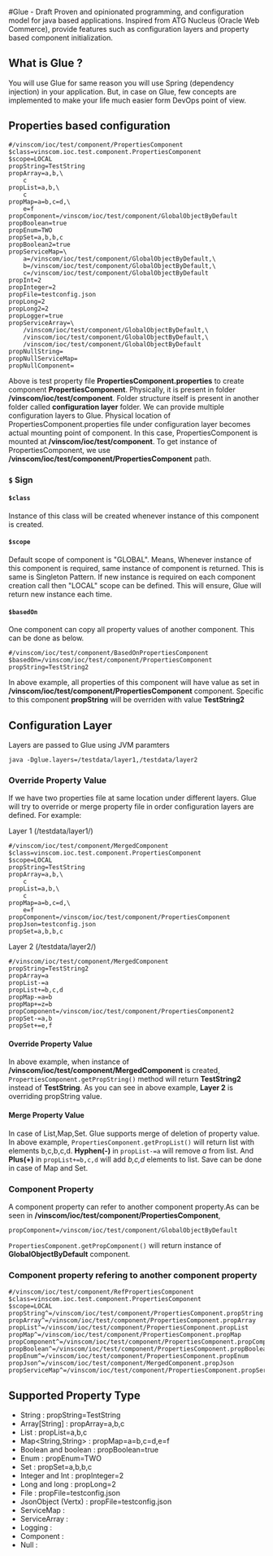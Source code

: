 #Glue - Draft
Proven and opinionated programming, and configuration model for java based applications. Inspired from ATG Nucleus (Oracle Web Commerce), provide features such as configuration layers and property based component initialization.

## What is Glue ?
You will use Glue for same reason you will use Spring (dependency injection) in your application. But, in case on Glue, few concepts are implemented to make your life much easier form DevOps point of view.

## Properties based configuration

```
#/vinscom/ioc/test/component/PropertiesComponent
$class=vinscom.ioc.test.component.PropertiesComponent
$scope=LOCAL
propString=TestString
propArray=a,b,\
    c
propList=a,b,\
    c
propMap=a=b,c=d,\
    e=f
propComponent=/vinscom/ioc/test/component/GlobalObjectByDefault
propBoolean=true
propEnum=TWO
propSet=a,b,b,c
propBoolean2=true
propServiceMap=\
    a=/vinscom/ioc/test/component/GlobalObjectByDefault,\
    b=/vinscom/ioc/test/component/GlobalObjectByDefault,\
    c=/vinscom/ioc/test/component/GlobalObjectByDefault
propInt=2
propInteger=2
propFile=testconfig.json
propLong=2
propLong2=2
propLogger=true
propServiceArray=\
    /vinscom/ioc/test/component/GlobalObjectByDefault,\
    /vinscom/ioc/test/component/GlobalObjectByDefault,\
    /vinscom/ioc/test/component/GlobalObjectByDefault
propNullString=
propNullServiceMap=
propNullComponent=
```

Above is test property file **PropertiesComponent.properties** to create component **PropertiesComponent**. Physically, it is present in folder **/vinscom/ioc/test/component**. Folder structure itself is present in another folder called **configuration layer** folder. We can provide multiple configuration layers to Glue. Physical location of PropertiesComponent.properties file under configuration layer becomes actual mounting point of component. In this case, PropertiesComponent is mounted at **/vinscom/ioc/test/component**. To get instance of PropertiesComponent, we use **/vinscom/ioc/test/component/PropertiesComponent** path.

### ```$``` Sign
#### ```$class```
Instance of this class will be created whenever instance of this component is created.
#### ```$scope```
Default scope of component is "GLOBAL". Means, Whenever instance of this component is required, same instance of component is returned. This is same is Singleton Pattern.
If new instance is required on each component creation call then "LOCAL" scope can be defined. This will ensure, Glue will return new instance each time. 
#### ```$basedOn```
One component can copy all property values of another component. This can be done as below.

```
#/vinscom/ioc/test/component/BasedOnPropertiesComponent
$basedOn=/vinscom/ioc/test/component/PropertiesComponent
propString=TestString2
```

In above example, all properties of this component will have value as set in **/vinscom/ioc/test/component/PropertiesComponent** component. Specific to this component **propString** will be overriden with value **TestString2**

## Configuration Layer
Layers are passed to Glue using JVM paramters
```
java -Dglue.layers=/testdata/layer1,/testdata/layer2
```

### Override Property Value
If we have two properties file at same location under different layers. Glue will try to override or merge property file in order configuration layers are defined. 
For example:

Layer 1 (/testdata/layer1/)

```
#/vinscom/ioc/test/component/MergedComponent
$class=vinscom.ioc.test.component.PropertiesComponent
$scope=LOCAL
propString=TestString
propArray=a,b,\
    c
propList=a,b,\
    c
propMap=a=b,c=d,\
    e=f
propComponent=/vinscom/ioc/test/component/PropertiesComponent
propJson=testconfig.json
propSet=a,b,b,c
```

Layer 2 (/testdata/layer2/)

```
#/vinscom/ioc/test/component/MergedComponent
propString=TestString2
propArray=a
propList-=a
propList+=b,c,d
propMap-=a=b
propMap+=z=b
propComponent=/vinscom/ioc/test/component/PropertiesComponent2
propSet-=a,b
propSet+=e,f
```

#### Override Property Value
In above example, when instance of **/vinscom/ioc/test/component/MergedComponent** is created, ```PropertiesComponent.getPropString()``` method will return **TestString2** instead of **TestString**. As you can see in above example, **Layer 2** is overriding propString value.

#### Merge Property Value
In case of List,Map,Set. Glue supports merge of deletion of property value. In above example, ```PropertiesComponent.getPropList()``` will return list with elements b,c,b,c,d. **Hyphen(-)** in ```propList-=a``` will remove *a* from list. And **Plus(+)** in ```propList+=b,c,d``` will add *b,c,d* elements to list. 
Save can be done in case of Map and Set.

### Component Property
A component property can refer to another component property.As can be seen in **/vinscom/ioc/test/component/PropertiesComponent**, 

```
propComponent=/vinscom/ioc/test/component/GlobalObjectByDefault
```
```PropertiesComponent.getPropComponent()``` will return instance of **GlobalObjectByDefault** component.

### Component property refering to another component property

```
#/vinscom/ioc/test/component/RefPropertiesComponent
$class=vinscom.ioc.test.component.PropertiesComponent
$scope=LOCAL
propString^=/vinscom/ioc/test/component/PropertiesComponent.propString
propArray^=/vinscom/ioc/test/component/PropertiesComponent.propArray
propList^=/vinscom/ioc/test/component/PropertiesComponent.propList
propMap^=/vinscom/ioc/test/component/PropertiesComponent.propMap
propComponent^=/vinscom/ioc/test/component/PropertiesComponent.propComponent
propBoolean^=/vinscom/ioc/test/component/PropertiesComponent.propBoolean
propEnum^=/vinscom/ioc/test/component/PropertiesComponent.propEnum
propJson^=/vinscom/ioc/test/component/MergedComponent.propJson
propServiceMap^=/vinscom/ioc/test/component/PropertiesComponent.propServiceMap
```

## Supported Property Type

- String : propString=TestString
- Array[String] : propArray=a,b,c
- List<String> : propList=a,b,c
- Map<String,String> : propMap=a=b,c=d,e=f
- Boolean and boolean : propBoolean=true
- Enum : propEnum=TWO
- Set<String> : propSet=a,b,b,c
- Integer and Int : propInteger=2
- Long and long : propLong=2
- File : propFile=testconfig.json
- JsonObject (Vertx) : propFile=testconfig.json
- ServiceMap : 
- ServiceArray : 
- Logging : 
- Component : 
- Null :